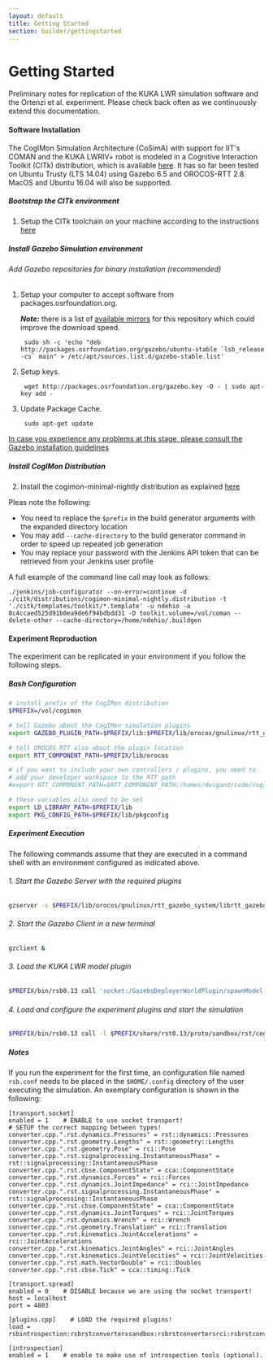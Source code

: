 ```yaml
---
layout: default
title: Getting Started
section: builder/gettingstarted
---
```


<div class="page-header">
  <h1>Getting Started</h1>
<!--   To get a feel for how the CogiMon modeling toolchain shall work and how you can use it to design control architecture for hybrid force and motion controllers, check out this intro video: -->
</div>

Preliminary notes for replication of the KUKA LWR simulation software and the Ortenzi et al. experiment. Please check back often as we continuously extend this documentation.

#### Software Installation

The CogIMon Simulation Architecture (CoSimA) with support for IIT's COMAN and the KUKA LWRIV+ robot is modeled in a Cognitive Interaction Toolkit (CITk) distribution, which is available [here](https://toolkit.cit-ec.uni-bielefeld.de/systems/versions/cogimon-minimal-simulation-distribution-nightly). It has so far been tested on Ubuntu Trusty (LTS 14.04) using Gazebo 6.5 and OROCOS-RTT 2.8. MacOS and Ubuntu 16.04 will also be supported.

##### Bootstrap the CITk environment

1. Setup the CITk toolchain on your machine according to the instructions [here](https://toolkit.cit-ec.uni-bielefeld.de/tutorials/bootstrapping)

##### Install Gazebo Simulation environment  

###### Add Gazebo repositories for binary installation (recommended)

1. Setup your computer to accept software from packages.osrfoundation.org.

    ***Note:*** there is a list of [available mirrors](https://bitbucket.org/osrf/gazebo/wiki/gazebo_mirrors) for this repository which could improve the download speed.

        sudo sh -c 'echo "deb http://packages.osrfoundation.org/gazebo/ubuntu-stable `lsb_release -cs` main" > /etc/apt/sources.list.d/gazebo-stable.list'

1. Setup keys.

        wget http://packages.osrfoundation.org/gazebo.key -O - | sudo apt-key add -

1. Update Package Cache.

        sudo apt-get update

[In case you experience any problems at this stage, please consult the Gazebo installation  guidelines](http://gazebosim.org/tutorials?tut=install_ubuntu&cat=install)

##### Install CogIMon Distribution

2. Install the cogimon-minimal-nightly distribution as explained [here](https://toolkit.cit-ec.uni-bielefeld.de/systems/versions/cogimon-minimal-simulation-distribution-nightly)

Pleas note the following:

* You need to replace the ```$prefix``` in the build generator arguments with the expanded directory location
* You may add ```--cache-directory``` to the build generator command in order to speed up repeated job generation
* You may replace your password with the Jenkins API token that can be retrieved from your Jenkins user profile

A full example of the command line call may look as follows:
```
./jenkins/job-configurator --on-error=continue -d ./citk/distributions/cogimon-minimal-nightly.distribution -t './citk/templates/toolkit/*.template' -u ndehio -a 8c4ccaed525d91b0ea9de6f94bdbdd31 -D toolkit.volume=/vol/coman --delete-other --cache-directory=/home/ndehio/.buildgen
```

#### Experiment Reproduction

The experiment can be replicated in your environment if you follow the following steps.

##### Bash Configuration

```bash
# install prefix of the CogIMon distribution
$PREFIX=/vol/cogimon

# tell Gazebo about the CogIMon simulation plugins
export GAZEBO_PLUGIN_PATH=$PREFIX/lib:$PREFIX/lib/orocos/gnulinux/rtt_gazebo_system:$PREFIX/lib/orocos/gnulinux/rtt_gazebo_deployer_world_plugin

# tell OROCOS_RTT also about the plugin location
export RTT_COMPONENT_PATH=$PREFIX/lib/orocos

# if you want to include your own controllers / plugins, you need to 
# add your developer workspace to the RTT path
#export RTT_COMPONENT_PATH=$RTT_COMPONENT_PATH:/homes/dwigand/code/cogimon/osf-controller/build/src/orocos

# these variables also need to be set
export LD_LIBRARY_PATH=$PREFIX/lib
export PKG_CONFIG_PATH=$PREFIX/lib/pkgconfig
```

##### Experiment Execution

The following commands assume that they are executed in a command shell with an environment configured as indicated above.

###### 1. Start the Gazebo Server with the required plugins

```bash
gzserver -s $PREFIX/lib/orocos/gnulinux/rtt_gazebo_system/librtt_gazebo_system.so $PREFIX/etc/cogimon-scenarios/scenario-wipe-board/world/scn-wipe-board-vertical.world
```

###### 2. Start the Gazebo Client in a new terminal

```bash
gzclient &
```

###### 3. Load the KUKA LWR model plugin

```bash
$PREFIX/bin/rsb0.13 call 'socket:/GazeboDeployerWorldPlugin/spawnModel("/vol/toolkit/cogimon-minimal-lwr-nightly/etc/lwr-robot-description/lwr-robot.urdf")'
```

###### 4. Load and configure the experiment plugins and start the simulation

```bash
$PREFIX/bin/rsb0.13 call -l $PREFIX/share/rst0.13/proto/sandbox/rst/cogimon/ModelComponentConfig.proto 'socket:/GazeboDeployerWorldPlugin/deployRTTComponentWithModel(pb:.rst.cogimon.ModelComponentConfig:{component_name:"lwr_gazebo" component_type:"LWRGazeboComponent" component_package:"rtt-gazebo-lwr-integration" model_name:"kuka-lwr" script:"/vol/toolkit/cogimon-minimal-lwr-nightly/etc/cogimon-scenarios/scenario-wipe-board/script/scn-wipe-board-short.ops"})'
```

##### Notes

If you run the experiment for the first time, an configuration file named `rsb.conf` needs to be placed in the `$HOME/.config` directory of the user executing the simulation. An exemplary configuration is shown in the following:

```
[transport.socket]
enabled = 1    # ENABLE to use socket transport!
# SETUP the correct mapping between types!
converter.cpp.".rst.dynamics.Pressures" = rst::dynamics::Pressures
converter.cpp.".rst.geometry.Lengths" = rst::geometry::Lengths
converter.cpp.".rst.geometry.Pose" = rci::Pose
converter.cpp.".rst.signalprocessing.InstantaneousPhase" = rst::signalprocessing::InstantaneousPhase
converter.cpp.".rst.cbse.ComponentState" = cca::ComponentState
converter.cpp.".rst.dynamics.Forces" = rci::Forces
converter.cpp.".rst.dynamics.JointImpedance" = rci::JointImpedance
converter.cpp.".rst.signalprocessing.InstantaneousPhase" = rst::signalprocessing::InstantaneousPhase
converter.cpp.".rst.cbse.ComponentState" = cca::ComponentState
converter.cpp.".rst.dynamics.JointTorques" = rci::JointTorques
converter.cpp.".rst.dynamics.Wrench" = rci::Wrench
converter.cpp.".rst.geometry.Translation" = rci::Translation
converter.cpp.".rst.kinematics.JointAccelerations" = rci::JointAccelerations
converter.cpp.".rst.kinematics.JointAngles" = rci::JointAngles
converter.cpp.".rst.kinematics.JointVelocities" = rci::JointVelocities
converter.cpp.".rst.math.VectorDouble" = rci::Doubles
converter.cpp.".rst.cbse.Tick" = cca::timing::Tick
 
[transport.spread]
enabled = 0    # DISABLE because we are using the socket transport!
host = localhost
port = 4803
 
[plugins.cpp]    # LOAD the required plugins!
load = rsbintrospection:rsbrstconverterssandbox:rsbrstconvertersrci:rsbrstconvertersstable
 
[introspection]
enabled = 1    # enable to make use of introspection tools (optional).
```

<!-- TODO:
* Add link and explanation to CITk distribution / experiment -->

<!-- <p>
  <iframe id="player" type="text/html" width="640" height="390"
      src="http://www.youtube.com/embed/AuTo_6id3J8?enablejsapi=1&origin=http://docs.jetstrap.com/"
        frameborder="0"></iframe>

</p>
 -->
